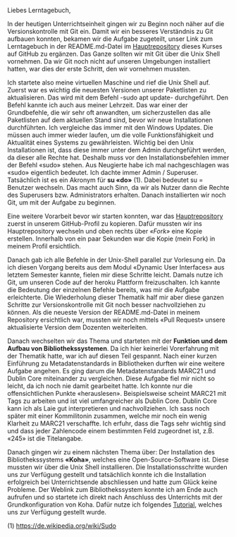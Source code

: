 Liebes Lerntagebuch,

In der heutigen Unterrichtseinheit gingen wir zu Beginn noch näher auf die Versionskontrolle mit Git ein. Damit wir ein besseres Verständnis zu Git aufbauen konnten, bekamen wir die Aufgabe zugeteilt, unser Link zum Lerntagebuch in der README.md-Datei im <a href="https://github.com/felixlohmeier/bibliotheks-und-archivinformatik">Hauptrepository</a> dieses Kurses auf GitHub zu ergänzen. Das Ganze sollten wir mit Git über die Unix Shell vornehmen. Da wir Git noch nicht auf unseren Umgebungen installiert hatten, war dies der erste Schritt, den wir vornehmen mussten.

Ich startete also meine virtuellen Maschine und rief die Unix Shell auf. Zuerst war es wichtig die neuesten Versionen unserer Paketlisten zu aktualisieren. Das wird mit dem Befehl -sudo apt update-  durchgeführt. Den Befehl kannte ich auch aus meiner Lehrzeit. Das war einer der Grundbefehle, die wir sehr oft anwandten, um sicherzustellen das alle Paketlisten auf dem aktuellen Stand sind, bevor wir neue Installationen durchführten. Ich vergleiche das immer mit den Windows Updates. Die müssen auch immer wieder laufen, um die volle Funktionsfähigkeit und Aktualität eines Systems zu gewährleisten. Wichtig bei den Unix Installationen ist, dass diese immer unter dem Admin durchgeführt werden, da dieser alle Rechte hat. Deshalb muss vor den Installationsbefehlen immer der Befehl «sudo» stehen. Aus Neugierte habe ich mal nachgeschlagen was «sudo» eigentlich bedeutet. Ich dachte immer Admin / Superuser. Tatsächlich ist es ein Akronym für **su «do»** (1). Dabei bedeutet su = Benutzer wechseln. Das macht auch Sinn, da wir als Nutzer dann die Rechte des Superusers bzw. Administrators erhalten. Danach installierten wir noch Git, um mit der Aufgabe zu beginnen.

Eine weitere Vorarbeit bevor wir starten konnten, war das <a href="https://github.com/felixlohmeier/bibliotheks-und-archivinformatik">Hauptrepository</a> zuerst in unserem GitHub-Profil zu kopieren. Dafür mussten wir ins Hauptrepository wechseln und oben rechts über *«Fork»* eine Kopie erstellen. Innerhalb von ein paar Sekunden war die Kopie (mein Fork) in meinem Profil ersichtlich.

Danach gab ich alle Befehle in der Unix-Shell parallel zur Vorlesung ein. Da ich diesen Vorgang bereits aus dem Modul «Dynamic User Interfaces» aus letztem Semester kannte, fielen mir diese Schritte leicht. Damals nutze ich Git, um unseren Code auf der heroku Plattform freizuschalten. Ich kannte die Bedeutung der einzelnen Befehle bereits, was mir die Aufgabe erleichterte. Die Wiederholung dieser Thematik half mir aber diese ganzen Schritte zur Versionskontrolle mit Git noch besser nachvollziehen zu können. 
Als die neueste Version der README.md-Datei in meinem Repository ersichtlich war, mussten wir noch mittels «Pull Request» unsere aktualisierte Version dem Dozenten weiterleiten.

Danach wechselten wir das Thema und starteten mit der **Funktion und dem Aufbau von Bibliothekssystemen**. Da ich hier keinerlei Vorerfahrung mit der Thematik hatte, war ich auf diesen Teil gespannt. Nach einer kurzen Einführung zu Metadatenstandards in Bibliotheken durften wir eine weitere Aufgabe angehen. Es ging darum die Metadatenstandards MARC21 und Dublin Core miteinander zu vergleichen. Diese Aufgabe fiel mir nicht so leicht, da ich noch nie damit gearbeitet hatte. Ich konnte nur die offensichtlichen Punkte «herauslesen». Beispielsweise scheint MARC21 mit Tags zu arbeiten und ist viel umfangreicher als Dublin Core. Dublin Core kann ich als Laie gut interpretieren und nachvollziehen. Ich sass noch später mit einer Kommilitonin zusammen, welche mir noch ein wenig Klarheit zu MARC21 verschaffte. Ich erfuhr, dass die Tags sehr wichtig sind und dass jeder Zahlencode einem bestimmten Feld zugeordnet ist, z.B. «245» ist die Titelangabe. 

Danach gingen wir zu einem nächsten Thema über: Der Installation des Bibliothekssystems **«Koha»**, welches eine Open-Source-Software ist. Diese mussten wir über die Unix Shell installieren. Die Installationsschritte wurden uns zur Verfügung gestellt und tatsächlich konnte ich die Installation erfolgreich bei Unterrichtsende abschliessen und hatte zum Glück keine Probleme. Der Weblink zum Bibliothekssystem konnte ich am Ende auch aufrufen und so startete ich direkt nach Anschluss des Unterrichts mit der Grundkonfiguration von Koha. Dafür nutze ich folgendes <a href="https://zefanjas.de/wie-man-koha-installiert-und-fuer-schulen-einrichtet-teil-1/">Tutorial</a>, welches uns zur Verfügung gestellt wurde. 

(1) https://de.wikipedia.org/wiki/Sudo

